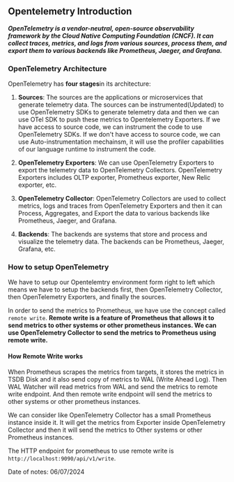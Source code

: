 ## Opentelemetry Introduction

***OpenTelemetry is a vendor-neutral, open-source observability framework by the Cloud Native Computing Foundation (CNCF). It can collect traces, metrics, and logs from various sources, process them, and export them to various backends like Prometheus, Jaeger, and Grafana.***

### OpenTelemetry Architecture

OpenTelemetry has **four stages**in its architecture:

1. **Sources**: The sources are the applications or microservices that generate telemetry data. The sources can be instrumented(Updated) to use OpenTelemetry SDKs to generate telemetry data and then we can use OTel SDK to push these metrics to Opentelemetry Exporters. If we have access to source code, we can instrument the code to use OpenTelemetry SDKs. If we don't have access to source code, we can use Auto-instrumentation mechainsm, it will use the profiler capabilities of our language runtime to instrument the code.

2. **OpenTelemetry Exporters**: We can use OpenTelemetry Exporters to export the telemetry data to OpenTelemetry Collectors. OpenTelemetry Exporters includes OLTP exporter, Prometheus exporter, New Relic exporter, etc.

3. **OpenTelemetry Collector**: OpenTelemetry Collectors are used to collect metrics, logs and traces from OpenTelemetry Exporters and then it can Process, Aggregates, and Export the data to various backends like Prometheus, Jaeger, and Grafana.

4. **Backends**: The backends are systems that store and process and visualize the telemetry data. The backends can be Prometheus, Jaeger, Grafana, etc.


### How to setup OpenTelemetry 

We have to setup our Opentelemtry environment form right to left which means we have to setup the backends first, then OpenTelemetry Collector, then OpenTelemetry Exporters, and finally the sources.<br>

In order to send the metrics to Prometheus, we have use the concept called `remote write`. **Remote write is a feature of Prometheus that allows it to send metrics to other systems or other prometheus instances. We can use OpenTelemetry Collector to send the metrics to Prometheus using remote write.**

#### How Remote Write works

When Prometheus scrapes the metrics from targets, it stores the metrics in TSDB Disk and it also send copy of metrics to WAL (Write Ahead Log). Then WAL Watcher will read metrics from WAL and send the metrics to remote write endpoint. And then remote write endpoint will send the metrics to other systems or other prometheus instances.<br>

We can consider like OpenTelemetry Collector has a small Prometheus instance inside it. It will get the metrics from Exporter inside OpenTelemetry Collector and then it will send the metrics to Other systems or other Prometheus instances.<br>

The HTTP endpoint for prometheus to use remote write is `http://localhost:9090/api/v1/write`.

Date of notes: 06/07/2024